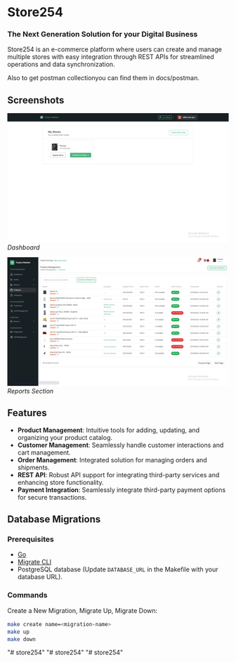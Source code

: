 # Store254

### The Next Generation Solution for your Digital Business

Store254 is an e-commerce platform where users can create and manage multiple stores with easy integration through REST APIs for streamlined operations and data synchronization.

Also to get postman collectionyou can find them in docs/postman.

## Screenshots

![Dashboard](docs/screenshots/image1.png)
_Dashboard_

![Products](docs/screenshots/image2.png)
_Reports Section_

## Features

- **Product Management**: Intuitive tools for adding, updating, and organizing your product catalog.
- **Customer Management**: Seamlessly handle customer interactions and cart management.
- **Order Management**: Integrated solution for managing orders and shipments.
- **REST API**: Robust API support for integrating third-party services and enhancing store functionality.
- **Payment Integration**: Seamlessly integrate third-party payment options for secure transactions.

## Database Migrations

### Prerequisites

- [Go](https://golang.org/doc/install)
- [Migrate CLI](https://github.com/golang-migrate/migrate)
- PostgreSQL database (Update `DATABASE_URL` in the Makefile with your database URL).

### Commands

Create a New Migration, Migrate Up, Migrate Down:

```sh
make create name=<migration-name>
make up
make down
```
"# store254" 
"# store254" 
"# store254" 
